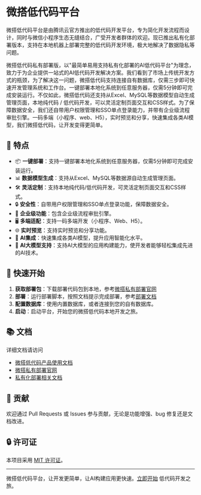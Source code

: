 # 微搭低代码平台

微搭低代码平台是由腾讯云官方推出的低代码开发平台，专为简化开发流程而设计，同时与微信小程序生态无缝结合，广受开发者群体的欢迎。现已推出私有化部署版本，支持在本地机器上部署完整的低代码开发环境，极大地解决了数据隐私等问题。

微搭低代码私有部署版，以"最简单易用支持私有化部署的AI低代码平台"为理念，致力于为企业提供一站式的AI低代码开发解决方案。我们看到了市场上传统开发方式的瓶颈，为了解决这一问题，微搭低代码支持连接自有数据库，仅需三步即可快速开发管理系统和工作台。一键部署本地化系统到任意服务器，仅需5分钟即可完成安装运行。不仅如此，微搭低代码还支持从Excel、MySQL等数据模型自动生成管理页面，本地纯代码 / 低代码开发，可以灵活定制页面交互和CSS样式。为了保障数据安全，我们还自带用户权限管理和SSO单点登录能力，并带有企业级流程审批引擎。一码多端（小程序、web、H5），实时预览和分享，快速集成各类AI模型，我们微搭低代码，让开发变得更简单。

## 🌟 特点

- 📦 **一键部署**：支持一键部署本地化系统到任意服务器，仅需5分钟即可完成安装运行。
- 📊 **数据模型生成**：支持从Excel、MySQL等数据源自动生成管理页面。
- 🛠️ **灵活定制**：支持本地纯代码/低代码开发，可灵活定制页面交互和CSS样式。
- 🔒 **安全性**：自带用户权限管理和SSO单点登录功能，保障数据安全。
- 🏢 **企业级功能**：包含企业级流程审批引擎。
- 🖥️ **多端适配**：支持一码多端开发（小程序、Web、H5）。
- 🌐 **实时预览**：支持实时预览和分享功能。
- 🧠 **AI集成**：快速集成各类AI模型，提升应用智能化水平。
- 🤖 **AI大模型支持**：支持AI大模型的应用构建能力，使开发者能够轻松集成先进的AI技术。

## 🚀 快速开始

1. **获取部署包**：下载部署代码包到本地，参考[微搭私有部署官网](https://tcb.cloud.tencent.com/weda-software)
2. **部署**：运行部署脚本，按照文档提示完成部署，参考[部署文档](https://docs.cloudbase.net/lowcode/private/deploy)
3. **配置数据库**：使用内置数据库，或者连接到您的自有数据库。
4. **启动**：启动平台，开始您的微搭低代码本地开发之旅。

## 📚 文档

详细文档请访问
- [微搭低代码产品使用文档](https://cloud.tencent.com/document/product/1301/67121)
- [微搭私有部署官网](https://tcb.cloud.tencent.com/weda-software)
- [私有化部署相关文档](https://docs.cloudbase.net/lowcode/private/deploy)

## 🤝 贡献

欢迎通过 Pull Requests 或 Issues 参与贡献，无论是功能增强、bug 修复还是文档改进。

## 🔒 许可证

本项目采用 [MIT 许可证](LICENSE)。

---

微搭低代码平台，让开发更简单，让AI构建应用更快速。[立即开始](https://weda.cloud.tencent.com/) 低代码开发之旅。
